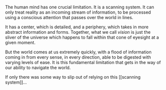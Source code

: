 The human mind has one crucial limitation. It is a scanning system. It can only treat reality as an incoming stream of information, to be processed using a conscious attention that passes over the world in lines.

It has a center, which is detailed, and a periphery, which takes in more abstract information and forms. Together, what we call *vision* is just the sliver of the universe which happens to fall within that cone of eyesight at a given moment. 

But the world comes at us extremely quickly, with a flood of information coming in from every sense, in every direction, able to be digested with varying levels of ease. It is this fundamental limitation that gets in the way of our ability to navigate the world.

If only there was some way to slip out of relying on this [[scanning system]]...